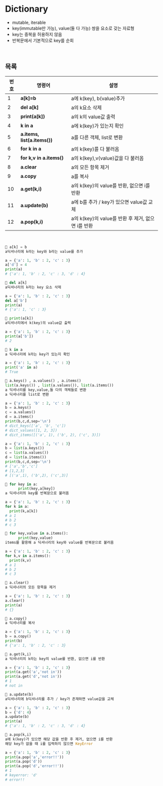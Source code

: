 # Dictionary

- mutable, iterable
- key(immutable만 가능), value(둘 다 가능) 쌍을 요소로 갖는 자료형
- key는 중복을 허용하지 않음
- 반복문에서 기본적으로 key를 순회

<br/>

## 목록
|번호|명령어|설명
|----|-----|-----|
|1|**a[k]=b**|a에 k(key), b(value)추가|
|2|**del a[k]**|a의 k요소 삭제|
|3|**print(a[k])**|a의 k의 value값 출력|
|4|**k in a**|a에 k(key)가 있는지 확인|
|5|**a.items, list(a.items())**|a를 다른 객체, list로 변환|
|6|**for k in a**|a의 k(key)를 다 불러옴|
|7|**for k,v in a.items()**|a의 k(key),v(value)값을 다 불러옴|
|8|**a.clear**|a의 모든 항목 제거|
|9|**a.copy**|a를 복사|
|10|**a.get(k,i)**|a의 k(key)의 value를 반환, 없으면 i를 반환|
|11|**a.update(b)**|a에 b를 추가 / key가 있으면 value값 교체|
|12|**a.pop(k,i)**|a의 k(key)의 value를 반환 후 제거, 없으면 i를 반환|


<br/>

```python
🌈 a[k] = b
a딕셔너리에 k라는 key와 b라는 value를 추가

a = {'a': 1, 'b' : 2, 'c' : 3}
a['d'] = 4
print(a)
# {'a': 1, 'b' : 2, 'c' : 3, 'd' : 4}
```

```python
🌈 del a[k]
a딕셔너리의 k라는 key 요소 삭제

a = {'a': 1, 'b' : 2, 'c' : 3}
del a['b']
print(a)
# {'a': 1, 'c' : 3}
```

```python
🌈 print(a[k])
a딕셔너리에서 k(key)의 value값 출력

a = {'a': 1, 'b' : 2, 'c' : 3}
print(a['b'])
# 2
```

```python
🌈 k in a
a 딕셔너리에 k라는 key가 있는지 확인

a = {'a': 1, 'b' : 2, 'c' : 3}
print('a' in a)
# True
```

```python
🌈 a.keys() , a.values() , a.items()
list(a.keys()) , list(a.values()), list(a.items())
a 딕셔너리를 key,value,둘 다의 객체들로 변환
a 딕셔너리를 list로 변환

a = {'a': 1, 'b' : 2, 'c' : 3}
b = a.keys()
c = a.values()
d = a.items()
print(b,c,d,sep='\n')
# dict_keys(['a', 'b', 'c'])
# dict_values([1, 2, 3])     
# dict_items([('a', 1), ('b', 2), ('c', 3)])

a = {'a': 1, 'b' : 2, 'c' : 3}
b = list(a.keys())
c = list(a.values())
d = list(a.items())
print(b,c,d,sep='\n')
# ['a','b','c']
# [1,2,3]
# [('a',1), ('b',2), ('c',3)]
```

```python
🌈 for key in a:
      print(key,a[key])
a 딕셔너리의 key를 반복문으로 불러옴

a = {'a': 1, 'b' : 2, 'c' : 3}
for k in a:
  print(k,a[k])
# a 1
# b 2
# c 3
```

```python
🌈 for key,value in a.items():
      print(key,value)
items를 활용해 a 딕셔너리의 key와 value를 반복문으로 불러옴

a = {'a': 1, 'b' : 2, 'c' : 3}
for k,v in a.items():
  print(k,v)
# a 1
# b 2
# c 3
```

```python
🌈 a.clear()
a 딕셔너리의 모든 항목을 제거

a = {'a': 1, 'b' : 2, 'c' : 3}
a.clear()
print(a)
# {}
```

```python
🌈 a.copy()
a 딕셔너리를 복사

a = {'a': 1, 'b' : 2, 'c' : 3}
b = a.copy()
print(b)
# {'a': 1, 'b' : 2, 'c' : 3}
```

```python
🌈 a.get(k,i)
a 딕셔너리의 k라는 key의 value를 반환, 없으면 i를 반환

a = {'a': 1, 'b' : 2, 'c' : 3}
print(a.get('a','not in'))
print(a.get('d','not in'))
# 1
# not in
```

```python
🌈 a.update(b)
a딕셔너리에 b딕셔너리를 추가 / key가 존재하면 value값을 교체

a = {'a': 1, 'b' : 2, 'c' : 3}
b = {'d': 4}
a.update(b)
print(a)
# {'a': 1, 'b' : 2, 'c' : 3, 'd' : 4}
```

```python
🌈 a.pop(k,i)
a에 k(key)가 있으면 해당 값을 반환 후 제거, 없으면 i를 반환
해당 key가 없을 때 i를 입력하지 않으면 KeyError

a = {'a': 1, 'b' : 2, 'c' : 3}
print(a.pop('a','error!!'))
print(a.pop('d'))
print(a.pop('d','error!!'))
# 1
# keyerror: 'd'
# error!!
```